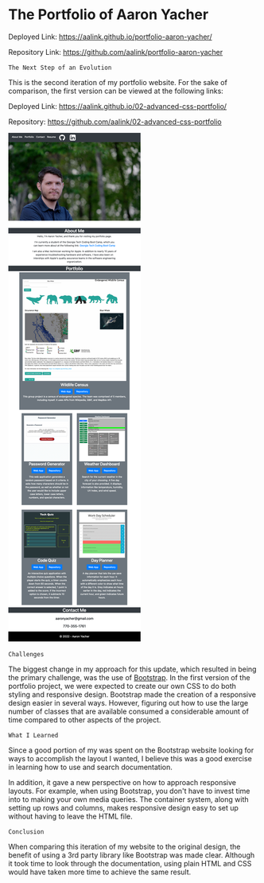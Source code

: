 # The Portfolio of Aaron Yacher

Deployed Link: https://aalink.github.io/portfolio-aaron-yacher/

Repository Link: https://github.com/aalink/portfolio-aaron-yacher


```
The Next Step of an Evolution
```
This is the second iteration of my portfolio website. For the sake of comparison, the first version can be viewed at the following links:

Deployed Link: https://aalink.github.io/02-advanced-css-portfolio/

Repository:  https://github.com/aalink/02-advanced-css-portfolio


![Portfolio](assets/images/Screenshot-Aaron-Yacher-Portfolio.png)

```
Challenges
```
The biggest change in my approach for this update, which resulted in being the primary challenge, was the use of [Bootstrap](https://getbootstrap.com/).  In the first version of the portfolio project, we were expected to create our own CSS to do both styling and responsive design. Bootstrap made the creation of a responsive design easier in several ways. However, figuring out how to use the large number of classes that are available consumed a considerable amount of time compared to other aspects of the project.
```
What I Learned
```
Since a good portion of my was spent on the Bootstrap website looking for ways to accomplish the layout I wanted, I believe this was a good exercise in learning how to use and search documentation.

In addition, it gave a new perspective on how to approach responsive layouts. For example, when using Bootstrap, you don't have to invest time into to making your own media queries.  The container system, along with setting up rows and columns, makes responsive design easy to set up without having to leave the HTML file.
```
Conclusion
```
When comparing this iteration of my website to the original design, the benefit of using a 3rd party library like Bootstrap was made clear. Although it took time to look through the documentation, using plain HTML and CSS would have taken more time to achieve the same result.